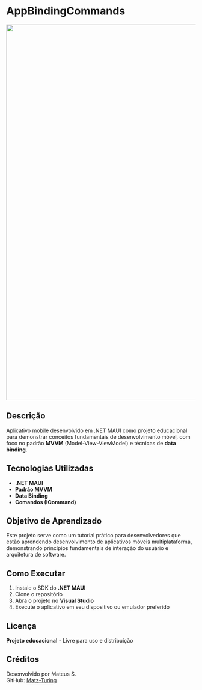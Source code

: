 # AppBindingCommands

<img src="https://user-images.githubusercontent.com/74038190/212284115-f47cd8ff-2ffb-4b04-b5bf-4d1c14c0247f.gif" width="1000">

## Descrição  
Aplicativo mobile desenvolvido em .NET MAUI como projeto educacional para demonstrar conceitos fundamentais de desenvolvimento móvel, com foco no padrão **MVVM** (Model-View-ViewModel) e técnicas de **data binding**.  

## Tecnologias Utilizadas  

- **.NET MAUI**  
- **Padrão MVVM**  
- **Data Binding**  
- **Comandos (ICommand)**  

## Objetivo de Aprendizado  
Este projeto serve como um tutorial prático para desenvolvedores que estão aprendendo desenvolvimento de aplicativos móveis multiplataforma, demonstrando princípios fundamentais de interação do usuário e arquitetura de software.  

## Como Executar  

1. Instale o SDK do **.NET MAUI**  
2. Clone o repositório  
3. Abra o projeto no **Visual Studio**  
4. Execute o aplicativo em seu dispositivo ou emulador preferido  

## Licença  
**Projeto educacional** - Livre para uso e distribuição  

## Créditos

Desenvolvido por Mateus S.  
GitHub: [Matz-Turing](https://github.com/Matz-Turing)

